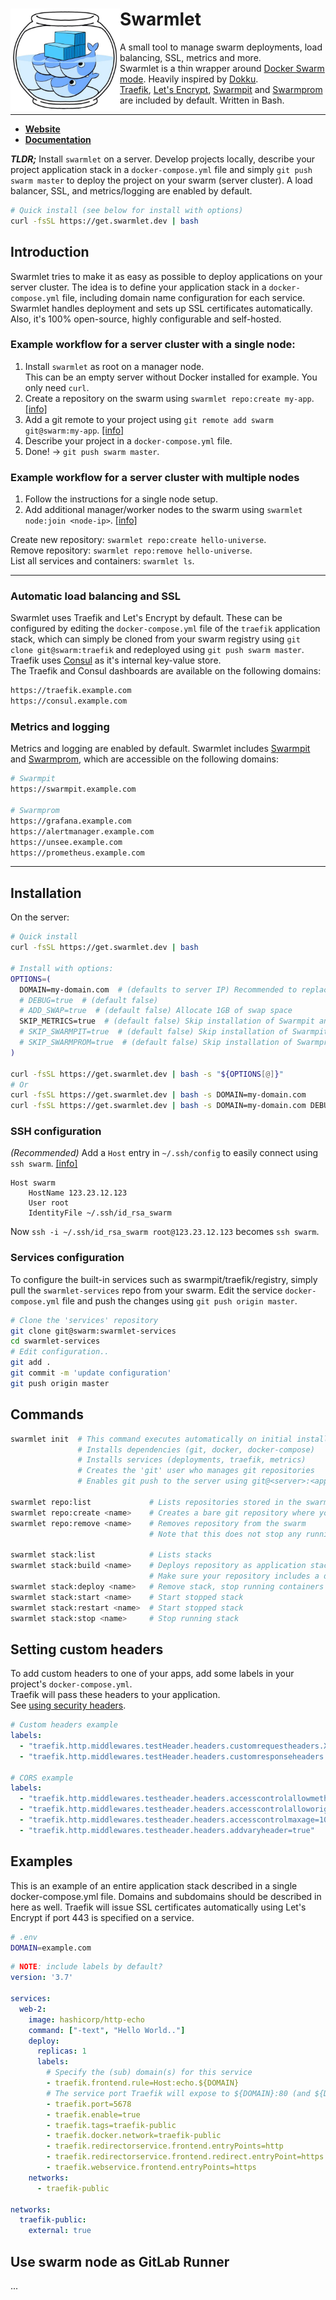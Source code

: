 <div>
  <img align="left" src="assets/logo-small.jpg" width="175" alt="logo" />
  <h1 align="left">Swarmlet</h1>
</div>

A small tool to manage swarm deployments, load balancing, SSL, metrics and more.  
Swarmlet is a thin wrapper around [Docker Swarm mode](https://docs.docker.com/engine/swarm/). Heavily inspired by [Dokku](http://dokku.viewdocs.io/dokku/).  
[Traefik](https://github.com/containous/traefik), [Let's Encrypt](https://letsencrypt.org), [Swarmpit](https://swarmpit.io) and [Swarmprom](https://github.com/stefanprodan/swarmprom) are included by default. Written in Bash.  

---

- **[Website](https://swarmlet.dev)**  
- **[Documentation](https://swarmlet.dev/docs/doc1)**  

***TLDR;*** Install `swarmlet` on a server. Develop projects locally, describe your project application stack in a `docker-compose.yml` file and simply `git push swarm master` to deploy the project on your swarm (server cluster). A load balancer, SSL, and metrics/logging are enabled by default.  

```sh
# Quick install (see below for install with options)
curl -fsSL https://get.swarmlet.dev | bash
```

## Introduction
Swarmlet tries to make it as easy as possible to deploy applications on your server cluster. The idea is to define your application stack in a `docker-compose.yml` file, including domain name configuration for each service. Swarmlet handles deployment and sets up SSL certificates automatically. Also, it's 100% open-source, highly configurable and self-hosted.

### Example workflow for a server cluster with a single node:  
1. Install `swarmlet` as root on a manager node.  
This can be an empty server without Docker installed for example. You only need `curl`.  
2. Create a repository on the swarm using `swarmlet repo:create my-app`. [[info]](#swarm-repositories)
3. Add a git remote to your project using `git remote add swarm git@swarm:my-app`. [[info]](#setting-up-remotes)
4. Describe your project in a `docker-compose.yml` file.
5. Done! -> `git push swarm master`.

### Example workflow for a server cluster with multiple nodes
1. Follow the instructions for a single node setup.
2. Add additional manager/worker nodes to the swarm using `swarmlet node:join <node-ip>`. [[info]](#join-nodes)

Create new repository: `swarmlet repo:create hello-universe`.  
Remove repository: `swarmlet repo:remove hello-universe`.  
List all services and containers: `swarmlet ls`.  

---

### Automatic load balancing and SSL
Swarmlet uses Traefik and Let's Encrypt by default. These can be configured by editing the `docker-compose.yml` file of the `traefik` application stack, which can simply be cloned from your swarm registry using `git clone git@swarm:traefik` and redeployed using `git push swarm master`. Traefik uses [Consul](https://www.consul.io) as it's internal key-value store.  
The Traefik and Consul dashboards are available on the following domains:
```sh
https://traefik.example.com
https://consul.example.com
```

### Metrics and logging
Metrics and logging are enabled by default. Swarmlet includes [Swarmpit](https://swarmpit.io) and [Swarmprom](https://github.com/stefanprodan/swarmprom), which are accessible on the following domains:
```sh
# Swarmpit
https://swarmpit.example.com

# Swarmprom
https://grafana.example.com
https://alertmanager.example.com
https://unsee.example.com
https://prometheus.example.com
```

---

## Installation
On the server:
```sh
# Quick install
curl -fsSL https://get.swarmlet.dev | bash

# Install with options:
OPTIONS=(
  DOMAIN=my-domain.com  # (defaults to server IP) Recommended to replace this with the domain you are going to use
  # DEBUG=true  # (default false)
  # ADD_SWAP=true  # (default false) Allocate 1GB of swap space
  SKIP_METRICS=true  # (default false) Skip installation of Swarmpit and Swarmprom
  # SKIP_SWARMPIT=true  # (default false) Skip installation of Swarmpit
  # SKIP_SWARMPROM=true  # (default false) Skip installation of Swarmprom
)

curl -fsSL https://get.swarmlet.dev | bash -s "${OPTIONS[@]}"
# Or
curl -fsSL https://get.swarmlet.dev | bash -s DOMAIN=my-domain.com
curl -fsSL https://get.swarmlet.dev | bash -s DOMAIN=my-domain.com DEBUG=true
```

### SSH configuration
*(Recommended)* Add a `Host` entry in `~/.ssh/config` to easily connect using `ssh swarm`. [[info]](#ssh-config)  
```
Host swarm
    HostName 123.23.12.123
    User root
    IdentityFile ~/.ssh/id_rsa_swarm
```
Now `ssh -i ~/.ssh/id_rsa_swarm root@123.23.12.123` becomes `ssh swarm`.  

### Services configuration
To configure the built-in services such as swarmpit/traefik/registry, simply pull the `swarmlet-services` repo from your swarm. Edit the service `docker-compose.yml` file and push the changes using `git push origin master`.
```sh
# Clone the 'services' repository
git clone git@swarm:swarmlet-services 
cd swarmlet-services
# Edit configuration..
git add .
git commit -m 'update configuration'
git push origin master
```

## Commands
```sh
swarmlet init  # This command executes automatically on initial installation
               # Installs dependencies (git, docker, docker-compose)
               # Installs services (deployments, traefik, metrics)
               # Creates the 'git' user who manages git repositories
               # Enables git push to the server using git@<server>:<app>

swarmlet repo:list             # Lists repositories stored in the swarm
swarmlet repo:create <name>    # Creates a bare git repository where you can push to
swarmlet repo:remove <name>    # Removes repository from the swarm
                               # Note that this does not stop any running containers

swarmlet stack:list            # Lists stacks
swarmlet stack:build <name>    # Deploys repository as application stack in the swarm
                               # Make sure your repository includes a docker-compose.yml file
swarmlet stack:deploy <name>   # Remove stack, stop running containers and unmount volumes
swarmlet stack:start <name>    # Start stopped stack
swarmlet stack:restart <name>  # Start stopped stack
swarmlet stack:stop <name>     # Stop running stack
```

## Setting custom headers  
To add custom headers to one of your apps, add some labels in your project's `docker-compose.yml`.  
Traefik will pass these headers to your application.  
See [using security headers](https://docs.traefik.io/middlewares/headers/#using-security-headers).
```yml
# Custom headers example
labels:
  - "traefik.http.middlewares.testHeader.headers.customrequestheaders.X-Script-Name=test"
  - "traefik.http.middlewares.testHeader.headers.customresponseheaders.X-Custom-Response-Header=value"

# CORS example
labels:
  - "traefik.http.middlewares.testheader.headers.accesscontrolallowmethods=GET,OPTIONS,PUT"
  - "traefik.http.middlewares.testheader.headers.accesscontrolalloworigin=origin-list-or-null"
  - "traefik.http.middlewares.testheader.headers.accesscontrolmaxage=100"
  - "traefik.http.middlewares.testheader.headers.addvaryheader=true"
```

## Examples
This is an example of an entire application stack described in a single docker-compose.yml file. Domains and subdomains should be described in here as well. Traefik will issue SSL certificates automatically using Let's Encrypt if port 443 is specified on a service.
```sh
# .env
DOMAIN=example.com
```
```yml
# NOTE: include labels by default?
version: '3.7'

services:
  web-2:
    image: hashicorp/http-echo
    command: ["-text", "Hello World.."]
    deploy:
      replicas: 1
      labels:
        # Specify the (sub) domain(s) for this service
        - traefik.frontend.rule=Host:echo.${DOMAIN}
        # The service port Traefik will expose to ${DOMAIN}:80 (and ${DOMAIN}:443)
        - traefik.port=5678
        - traefik.enable=true
        - traefik.tags=traefik-public
        - traefik.docker.network=traefik-public
        - traefik.redirectorservice.frontend.entryPoints=http
        - traefik.redirectorservice.frontend.redirect.entryPoint=https
        - traefik.webservice.frontend.entryPoints=https
    networks:
      - traefik-public
  
networks:
  traefik-public:
    external: true
```

## Use swarm node as GitLab Runner
...
